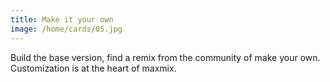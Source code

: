 ```yaml
---
title: Make it your own
image: /home/cards/05.jpg
---
```


Build the base version, find a remix from the community of make your own. Customization is at the heart of maxmix.